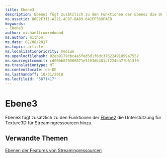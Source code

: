 ```yaml
---
title: Ebene3
description: Ebene3 fügt zusätzlich zu den Funktionen der Ebene2 die Unterstützung für Texture3D für Streamingressourcen hinzu.
ms.assetid: 86E2F311-A221-4C87-BA89-642FF388FAEB
keywords:
- Ebene3
author: michaelfromredmond
ms.author: mithom
ms.date: 02/08/2017
ms.topic: article
ms.localizationpriority: medium
ms.openlocfilehash: 02eb9179cbc4a5fed5d1f6dc37622491859a7552
ms.sourcegitcommit: cd00bb829306871e5103db481cf224ea7fb613f0
ms.translationtype: MT
ms.contentlocale: de-DE
ms.lasthandoff: 10/31/2018
ms.locfileid: "5871417"
---
```

# <a name="tier-3"></a>Ebene3


Ebene3 fügt zusätzlich zu den Funktionen der [Ebene2](tier-2.md) die Unterstützung für Texture3D für Streamingressourcen hinzu.

## <a name="span-idrelated-topicsspanrelated-topics"></a><span id="related-topics"></span>Verwandte Themen


[Ebenen der Features von Streamingressourcen](streaming-resources-features-tiers.md)

 

 




